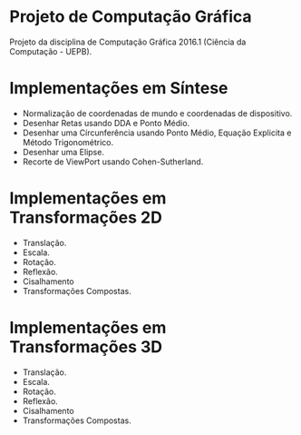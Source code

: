 # Projeto de Computação Gráfica
Projeto da disciplina de Computação Gráfica 2016.1 (Ciência da Computação - UEPB).

# Implementações em Síntese
* Normalização de coordenadas de mundo e coordenadas de dispositivo.
* Desenhar Retas usando DDA e Ponto Médio.
* Desenhar uma Círcunferência usando Ponto Médio, Equação Explicita e Método Trigonométrico.
* Desenhar uma Elipse.
* Recorte de ViewPort usando Cohen-Sutherland.

# Implementações em Transformações 2D
* Translação.
* Escala.
* Rotação.
* Reflexão.
* Cisalhamento
* Transformações Compostas.

# Implementações em Transformações 3D
* Translação.
* Escala.
* Rotação.
* Reflexão.
* Cisalhamento
* Transformações Compostas.
